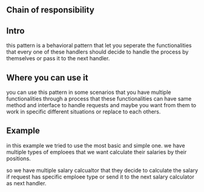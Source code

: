 ## Chain of responsibility

## Intro

this pattern is a behavioral pattern that let you seperate the functionalities that every one of these handlers should decide to handle the process by themselves or pass it to the next handler.

## Where you can use it

you can use this pattern in some scenarios that you have multiple functionalities through a process that these functionalities can have same method and interface to handle requests and maybe you want from them to work in specific different situations or replace to each others.

## Example

in this example we tried to use the most basic and simple one.
we have multiple types of emploees that we want calculate their salaries by their positions.

so we have multiple salary calcualtor that they decide to calculate the salary if request has specific emploee type or send it to the next salary calculator as next handler.
